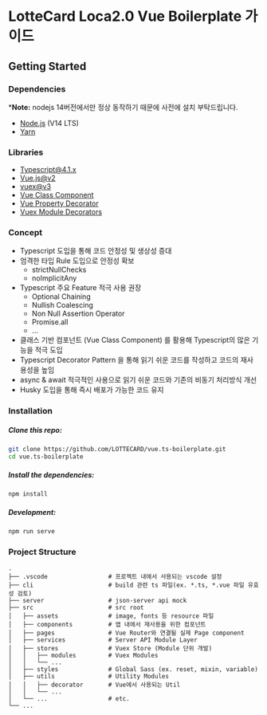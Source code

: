 # LotteCard Loca2.0 Vue Boilerplate 가이드
## Getting Started
### Dependencies
*__Note:__ nodejs 14버전에서만 정상 동작하기 때문에 사전에 설치 부탁드립니다.

- [Node.js](https://nodejs.org/) (V14 LTS)
- [Yarn](https://classic.yarnpkg.com/en/)

### Libraries

- [Typescript@4.1.x](https://www.typescriptlang.org/)
- [Vue.js@v2](https://vuejs.org/)
- [vuex@v3](https://vuex.vuejs.org/)
- [Vue Class Component](https://class-component.vuejs.org/)
- [Vue Property Decorator](https://github.com/kaorun343/vue-property-decorator)
- [Vuex Module Decorators](https://github.com/championswimmer/vuex-module-decorators)

### Concept
- Typescript 도입을 통해 코드 안정성 및 생상성 증대
- 엄격한 타입 Rule 도입으로 안정성 확보
    - strictNullChecks
    - noImplicitAny
- Typescript 주요 Feature 적극 사용 권장
    - Optional Chaining
    - Nullish Coalescing
    - Non Null Assertion Operator
    - Promise.all
    - ...
- 클래스 기반 컴포넌트 (Vue Class Component) 를 활용해 Typescript의 많은 기능을 적극 도입
- Typescript Decorator Pattern 을 통해 읽기 쉬운 코드를 작성하고 코드의 재사용성을 높임
- async & await 적극적인 사용으로 읽기 쉬운 코드와 기존의 비동기 처리방식 개선
- Husky 도입을 통해 즉시 배포가 가능한 코드 유지

### Installation

##### Clone this repo:
```sh
git clone https://github.com/LOTTECARD/vue.ts-boilerplate.git
cd vue.ts-boilerplate
```

##### Install the dependencies:
```sh
npm install
```

##### Development:
```sh
npm run serve
```

### Project Structure

    .
    ├── .vscode                 # 프로젝트 내에서 사용되는 vscode 설정
    ├── cli                     # build 관련 ts 파일(ex. *.ts, *.vue 파일 유효성 검토)
    ├── server                  # json-server api mock
    ├── src                     # src root
    │   ├── assets              # image, fonts 등 resource 파일
    │   ├── components          # 앱 내에서 재사용을 위한 컴포넌트
    │   ├── pages               # Vue Router와 연결될 실제 Page component
    │   ├── services            # Server API Module Layer
    │   ├── stores              # Vuex Store (Module 단위 개발)
    │   │   ├── modules         # Vuex Modules
    │   │   └── ...
    │   ├── styles              # Global Sass (ex. reset, mixin, variable)
    │   ├── utils               # Utility Modules
    │   │   ├── decorator       # Vue에서 사용되는 Util
    │   │   └── ...
    │   └── ...                 # etc.
    └── ...
